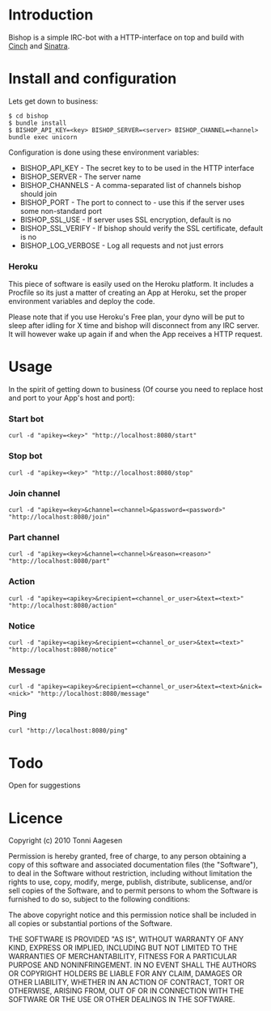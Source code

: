 # Introduction

Bishop is a simple IRC-bot with a HTTP-interface on top and build with [Cinch](https://github.com/cinchrb/cinch) and [Sinatra](https://github.com/sinatra/sinatra).

# Install and configuration

Lets get down to business:

```$ git clone git://github.com/ta/bishop.git
$ cd bishop
$ bundle install
$ BISHOP_API_KEY=<key> BISHOP_SERVER=<server> BISHOP_CHANNEL=<hannel> bundle exec unicorn
```

Configuration is done using these environment variables:

* BISHOP_API_KEY - The secret key to to be used in the HTTP interface
* BISHOP_SERVER - The server name
* BISHOP_CHANNELS - A comma-separated list of channels bishop should join
* BISHOP_PORT - The port to connect to - use this if the server uses some non-standard port
* BISHOP_SSL_USE - If server uses SSL encryption, default is no
* BISHOP_SSL_VERIFY - If bishop should verify the SSL certificate, default is no
* BISHOP_LOG_VERBOSE - Log all requests and not just errors

### Heroku

This piece of software is easily used on the Heroku platform. It includes a Procfile so its just a matter of creating an App at Heroku, set the proper environment variables and deploy the code.

Please note that if you use Heroku's Free plan, your dyno will be put to sleep after idling for X time and bishop will disconnect from any IRC server. It will however wake up again if and when the App receives a HTTP request.

# Usage

In the spirit of getting down to business (Of course you need to replace host and port to your App's host and port):

### Start bot

`curl -d "apikey=<key>" "http://localhost:8080/start"`

### Stop bot

`curl -d "apikey=<key>" "http://localhost:8080/stop"`

### Join channel

`curl -d "apikey=<key>&channel=<channel>&password=<password>" "http://localhost:8080/join"`

### Part channel

`curl -d "apikey=<key>&channel=<channel>&reason=<reason>" "http://localhost:8080/part"`

### Action

`curl -d "apikey=<apikey>&recipient=<channel_or_user>&text=<text>" "http://localhost:8080/action"`

### Notice

`curl -d "apikey=<apikey>&recipient=<channel_or_user>&text=<text>" "http://localhost:8080/notice"`

### Message

`curl -d "apikey=<apikey>&recipient=<channel_or_user>&text=<text>&nick=<nick>" "http://localhost:8080/message"`

### Ping

`curl "http://localhost:8080/ping"`

# Todo

Open for suggestions

# Licence

Copyright (c) 2010 Tonni Aagesen

Permission is hereby granted, free of charge, to any person obtaining a copy of this software and associated documentation files (the "Software"), to deal in the Software without restriction, including without limitation the rights to use, copy, modify, merge, publish, distribute, sublicense, and/or sell copies of the Software, and to permit persons to whom the Software is furnished to do so, subject to the following conditions:

The above copyright notice and this permission notice shall be included in all copies or substantial portions of the Software.

THE SOFTWARE IS PROVIDED "AS IS", WITHOUT WARRANTY OF ANY KIND, EXPRESS OR IMPLIED, INCLUDING BUT NOT LIMITED TO THE WARRANTIES OF MERCHANTABILITY, FITNESS FOR A PARTICULAR PURPOSE AND NONINFRINGEMENT. IN NO EVENT SHALL THE AUTHORS OR COPYRIGHT HOLDERS BE LIABLE FOR ANY CLAIM, DAMAGES OR OTHER LIABILITY, WHETHER IN AN ACTION OF CONTRACT, TORT OR OTHERWISE, ARISING FROM, OUT OF OR IN CONNECTION WITH THE SOFTWARE OR THE USE OR OTHER DEALINGS IN THE SOFTWARE.